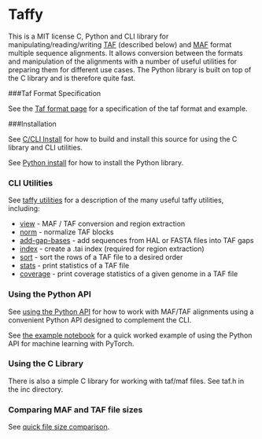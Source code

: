 # Taffy

This is a MIT license C, Python and CLI library for manipulating/reading/writing [TAF](https://github.com/ComparativeGenomicsToolkit/taffy/docs/taf_format.md) (described below) and 
[MAF](https://genome.ucsc.edu/FAQ/FAQformat.html#format5) format multiple
sequence alignments. It allows conversion between the formats and manipulation of the alignments with a number of useful utilities for preparing them for different use cases. The Python library is built
on top of the C library and is therefore quite fast.

###Taf Format Specification

See the [Taf format page](https://github.com/ComparativeGenomicsToolkit/taffy/blob/main/docs/taf_format.md) for a specification of the taf format and example.

###Installation

See [C/CLI Install](https://github.com/ComparativeGenomicsToolkit/taffy/blob/main/docs/c_cli_lib_install.md) for how to build and install this source for using the C library and CLI utilities.

See [Python install](https://github.com/ComparativeGenomicsToolkit/taffy/blob/main/docs/py_install.md) for how to install the Python library.

### CLI Utilities

See [taffy utilities](https://github.com/ComparativeGenomicsToolkit/taffy/blob/main/docs/taffy_utilities.md) for a description of the many useful taffy utilities, including:

 * [view](https://github.com/ComparativeGenomicsToolkit/taffy/blob/main/docs/taffy_utilities.md#taffy-view)     -      MAF / TAF conversion and region extraction
 * [norm](https://github.com/ComparativeGenomicsToolkit/taffy/blob/main/docs/taffy_utilities.md#taffy-norm)     -      normalize TAF blocks 
 * [add-gap-bases](https://github.com/ComparativeGenomicsToolkit/taffy/blob/main/docs/taffy_utilities.md#taffy-add-gap-bases) - add sequences from HAL or FASTA files into TAF gaps
 * [index](https://github.com/ComparativeGenomicsToolkit/taffy/blob/main/docs/taffy_utilities.md#referenced-based-maftaf-and-indexing)   -       create a .tai index (required for region extraction)
 * [sort](https://github.com/ComparativeGenomicsToolkit/taffy/blob/main/docs/taffy_utilities.md#taffy-sort)    -       sort the rows of a TAF file to a desired order           
 * [stats](https://github.com/ComparativeGenomicsToolkit/taffy/blob/main/docs/taffy_utilities.md#taffy-stats)   -       print statistics of a TAF file
 * [coverage](https://github.com/ComparativeGenomicsToolkit/taffy/blob/main/docs/taffy_utilities.md#taffy-coverage) -      print coverage statistics of a given genome in a TAF file

### Using the Python API

See [using the Python API](https://github.com/ComparativeGenomicsToolkit/taffy/blob/main/docs/py_usage.md) for how to work with MAF/TAF alignments using a convenient Python API designed to complement the CLI.

See [the example notebook](https://github.com/ComparativeGenomicsToolkit/taffy/blob/main/examples/learning_phlyoP.ipynb) for a quick worked example of using the Python API for machine learning with PyTorch.

### Using the C Library

There is also a simple C library for working with taf/maf files. See taf.h in the
inc directory.

### Comparing MAF and TAF file sizes

See [quick file size comparison](https://github.com/ComparativeGenomicsToolkit/taffy/blob/main/docs/comparison_stats.md).
